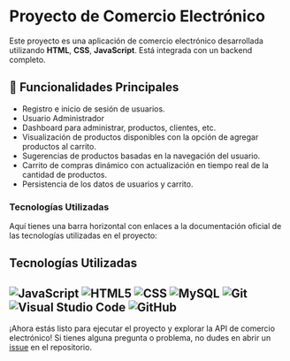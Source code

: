 # Proyecto de Comercio Electrónico

Este proyecto es una aplicación de comercio electrónico desarrollada utilizando  **HTML**, **CSS**, **JavaScript**. Está integrada con un backend completo.


## 🚀 Funcionalidades Principales

- Registro e inicio de sesión de usuarios.
- Usuario Administrador
- Dashboard para administrar, productos, clientes, etc.
- Visualización de productos disponibles con la opción de agregar productos al carrito.
- Sugerencias de productos basadas en la navegación del usuario.
- Carrito de compras dinámico con actualización en tiempo real de la cantidad de productos.
- Persistencia de los datos de usuarios y carrito.



### Tecnologías Utilizadas

Aquí tienes una barra horizontal con enlaces a la documentación oficial de las tecnologías utilizadas en el proyecto:

## Tecnologías Utilizadas

![JavaScript](https://img.shields.io/badge/javascript-%23323330.svg?style=for-the-badge&logo=javascript&logoColor=%23F7DF1E)
![HTML5](https://img.shields.io/badge/html5-%23E34F26.svg?style=for-the-badge&logo=html5&logoColor=white)
![CSS](https://img.shields.io/badge/css-%231572B6.svg?style=for-the-badge&logo=css3&logoColor=white)
![MySQL](https://img.shields.io/badge/mysql-%2300f.svg?style=for-the-badge&logo=mysql&logoColor=white)
![Git](https://img.shields.io/badge/git-%23F05033.svg?style=for-the-badge&logo=git&logoColor=white)
![Visual Studio Code](https://img.shields.io/badge/VisualStudioCode-0078d7.svg?style=for-the-badge&logo=visual-studio-code&logoColor=white)
![GitHub](https://img.shields.io/badge/github-%23121011.svg?style=for-the-badge&logo=github&logoColor=white)
---

¡Ahora estás listo para ejecutar el proyecto y explorar la API de comercio electrónico! Si tienes alguna pregunta o problema, no dudes en abrir un [issue](https://github.com/tu-repositorio/issues) en el repositorio.
